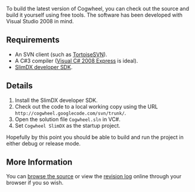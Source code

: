 To build the latest version of Cogwheel, you can check out the source and build it yourself using free tools. The software has been developed with Visual Studio 2008 in mind.

## Requirements ##

  * An SVN client (such as [TortoiseSVN](http://tortoisesvn.tigris.org/)).
  * A C#3 compiler ([Visual C# 2008 Express](http://www.microsoft.com/express/vcsharp/) is ideal).
  * [SlimDX developer SDK](http://slimdx.org/download.php).

## Details ##

  1. Install the SlimDX developer SDK.
  1. Check out the code to a local working copy using the URL `http://cogwheel.googlecode.com/svn/trunk/`.
  1. Open the solution file `Cogwheel.sln` in VC#.
  1. Set `Cogwheel SlimDX` as the startup project.

Hopefully by this point you should be able to build and run the project in either debug or release mode.

## More Information ##

You can [browse the source](http://code.google.com/p/cogwheel/source/browse) or view the [revision log](http://code.google.com/p/cogwheel/source/list) online through your browser if you so wish.